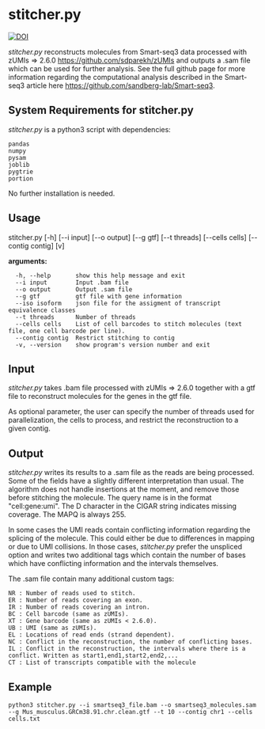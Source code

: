 # stitcher.py
[![DOI](https://zenodo.org/badge/258522635.svg)](https://zenodo.org/badge/latestdoi/258522635)

_stitcher.py_ reconstructs molecules from Smart-seq3 data processed with zUMIs => 2.6.0 https://github.com/sdparekh/zUMIs and outputs a .sam file which can be used for further analysis. See the full github page for more information regarding the computational analysis described in the Smart-seq3 article here https://github.com/sandberg-lab/Smart-seq3.

## System Requirements for stitcher.py

_stitcher.py_  is a python3 script with dependencies:
```
pandas
numpy
pysam
joblib
pygtrie
portion
```
No further installation is needed.

## Usage

stitcher.py [-h] [--i input] [--o output] [--g gtf] 
            [--t threads] [--cells cells] [--contig contig] [v]

**arguments:**
```
  -h, --help       show this help message and exit
  --i input        Input .bam file
  --o output       Output .sam file
  --g gtf          gtf file with gene information
  --iso isoform    json file for the assigment of transcript equivalence classes
  --t threads      Number of threads
  --cells cells    List of cell barcodes to stitch molecules (text file, one cell barcode per line).
  --contig contig  Restrict stitching to contig
  -v, --version    show program's version number and exit
```
## Input

_stitcher.py_ takes .bam file processed with zUMIs => 2.6.0 together with a gtf file to reconstruct molecules for the genes in the gtf file.

As optional parameter, the user can specify the number of threads used for parallelization, the cells to process, and restrict the reconstruction to a given contig.

## Output 

_stitcher.py_ writes its results to a .sam file as the reads are being processed. Some of the fields have a slightly different interpretation than usual. The algorithm does not handle insertions at the moment, and remove those before stitching the molecule. The query name is in the format "cell:gene:umi". The D character in the CIGAR string indicates missing coverage. The MAPQ is always 255. 

In some cases the UMI reads contain conflicting information regarding the splicing of the molecule. This could either be due to differences in mapping or due to UMI collisions. In those cases, _stitcher.py_ prefer the unspliced option and writes two additional tags which contain the number of bases which have conflicting information and the intervals themselves. 

The .sam file contain many additional custom tags:

```
NR : Number of reads used to stitch.
ER : Number of reads covering an exon.
IR : Number of reads covering an intron.
BC : Cell barcode (same as zUMIs).
XT : Gene barcode (same as zUMIs < 2.6.0).
UB : UMI (same as zUMIs).
EL : Locations of read ends (strand dependent).
NC : Conflict in the reconstruction, the number of conflicting bases.
IL : Conflict in the reconstruction, the intervals where there is a conflict. Written as start1,end1,start2,end2,...
CT : List of transcripts compatible with the molecule
```

## Example 

```
python3 stitcher.py --i smartseq3_file.bam --o smartseq3_molecules.sam --g Mus_musculus.GRCm38.91.chr.clean.gtf --t 10 --contig chr1 --cells cells.txt
```
